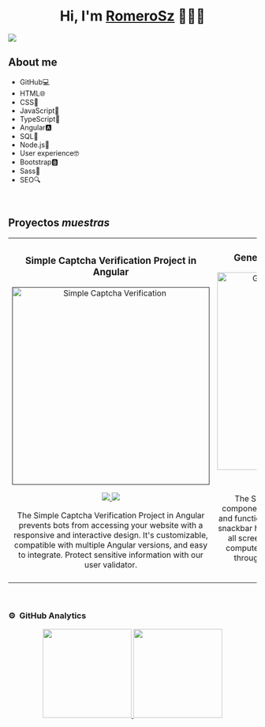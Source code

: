<div align="center">
<h1 align="center">Hi, I'm <a href="https://www.linkedin.com/in/victor-romero-virs/">RomeroSz</a> 👋🙋‍♂️</h1>
</div>
<img src="https://github.com/RomeroSz/RomeroSz/assets/94831223/9dc3b87a-5b55-4521-9b31-b82ecbdcd90d">


<!-- [![YouTube Channel Subscribers](https://img.shields.io/youtube/channel/subscribers/UCIjEgHA1vatSR2K4rfcdNRg?style=social)](https://youtube.com/aristidevs?sub_confirmation=1)
[![Twitch Status](https://img.shields.io/twitch/status/aristidevs?style=social)](https://www.twitch.tv/aristidevs)
[![GitHub followers](https://img.shields.io/github/followers/arisguimera?style=social)](https://github.com/ArisGuimera)
![Discord Shield](https://discordapp.com/api/guilds/807719549075980308/widget.png?style=shield) -->

## About me

- GitHub💻
- HTML🌐
- CSS🎨
- JavaScript🚀
- TypeScript🔧
- Angular🅰️
- SQL💾
- Node.js🌳
- User experience🤓
- Bootstrap🅱️
- Sass💄
- SEO🔍
<br>

## Proyectos *muestras*
<table>
<tr>
<td width="50%">
<h3 align="center">Simple Captcha Verification Project in Angular</h3>
<div align="center">
<a href=""https://github.com/RomeroSz/SimpleCaptcha" target="_blank"><img src="https://github.com/RomeroSz/RomeroSz/assets/94831223/80f0cb0d-2828-4537-8ec6-38b368266dc7" width="400" alt="Simple Captcha Verification"></a>
<p>
<a href="https://github.com/RomeroSz/SimpleCaptcha" target="_blank">
<img src="https://img.shields.io/badge/CÓDIGO-ff9?style=for-the-badge&logo=github&logoColor=black">
</a>
<a href="https://www.npmjs.com/package/captcha-thomas" target="_blank">
<img src="https://img.shields.io/badge/-NPM-green?style=for-the-badge&color=fbfc40">
</a>
</p>
<p>The Simple Captcha Verification Project in Angular prevents bots from accessing your website with a responsive and interactive design. It's customizable, compatible with multiple Angular versions, and easy to integrate. Protect sensitive information with our user validator.</p>
</div>
                                                                                      
</td>

<td width="50%">
<h3 align="center">Generic Snackbar Project in Angular</h3>
<div align="center">                                       
<a href="https://github.com/RomeroSz/GenericSnackBar" target="_blank"><img src="https://github.com/RomeroSz/RomeroSz/assets/94831223/05cf05eb-2ba9-4fe4-ad6f-874ce1189c1a" width="400" alt="Generic Snackbar Project in Angular"></a>
<br>
<p>
<a href="https://github.com/RomeroSz/GenericSnackBar" target="_blank">
<img src="https://img.shields.io/badge/C%C3%93DIGO-80ffaa?style=for-the-badge&logo=github&logoColor=black">
</a>
</a>
</p>
</p>The Snakbar Project is an Angular snackbar component designed to be interactive, responsive, and functional across multiple Angular versions. The snackbar has a responsive design that works well on all screen sizes from mobile devices to desktop computers. Users can interact with the snackbar through animations, transitions, actions, and timeouts.</p>
</div>                                                             
</table>                                                                                 
</div>
<br>

### ⚙️ &nbsp;GitHub Analytics

<p align="center">
<a href="https://github.com/RomeroSz">
  <img height="180em" src="https://github-readme-stats-eight-theta.vercel.app/api?username=RomeroSz&show_icons=true&theme=algolia&include_all_commits=true&count_private=true"/>
  <img height="180em" src="https://github-readme-stats-eight-theta.vercel.app/api/top-langs/?username=RomeroSz&layout=compact&langs_count=8&theme=algolia"/>
</a>
</p>
